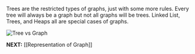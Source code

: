 Trees are the restricted types of graphs, just with some more rules. Every tree will always be a graph but not all graphs will be trees. Linked List, Trees, and Heaps all are special cases of graphs.

![Tree vs Graph](media/tree_vs_graph.jpg)

**NEXT:** [[Representation of Graph]]